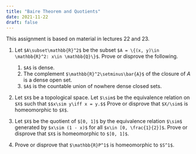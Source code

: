 ```yaml
---
title: "Baire Theorem and Quotients"
date: 2021-11-22
draft: false
---
```


This assignment is based on material in lectures 22 and 23.

1. Let `$A\subset\mathbb{R}^2$` be the subset `$A = \{(x, y)\in \mathbb{R}^2: x\in \mathbb{Q}\}$`. Prove or disprove the following.
    1. `$A$` is dense.
    2. The complement `$\mathbb{R}^2\setminus\bar{A}$` of the closure of $A$ is a dense open set.
    3. `$A$` is the countable union of nowhere dense closed sets.

2. Let `$X$` be a topological space. Let `$\sim$` be the equivalence relation on `$X$` such that `$$x\sim y\iff x = y.$$` Prove or disprove that `$X/\sim$` is homeomorphic to `$X$`.

3. Let `$X$` be the quotient of `$[0, 1]$` by the equivalence relation `$\sim$` generated by `$x\sim (1 - x)$` for all `$x\in [0, \frac{1}{2}]$`. Prove or disprove that `$X$` is homeomorphic to `$[0, 1]$`.

4. Prove or disprove that `$\mathbb{R}P^1$` is homeomorphic to `$S^1$`.
